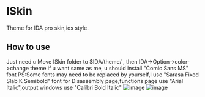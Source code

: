 # ISkin
Theme for IDA pro skin,ios style.
## How to use
Just need u Move ISkin folder to $IDA/theme/ , then IDA->Option->color->change theme
if u want same as me, u should install "Comic Sans MS" font 
PS:Some fonts may need to be replaced by yourself,I use "Sarasa Fixed Slab K Semibold" font for Disassembly page,functions page use "Arial Italic",output windows use "Calibri Bold Italic"
![image](https://github.com/user-attachments/assets/7ee2fe0d-3413-4b04-9881-7d14837d76f4)
![image](https://github.com/user-attachments/assets/d076f5c9-c965-41b2-95cc-e1d9a0e599c1)
